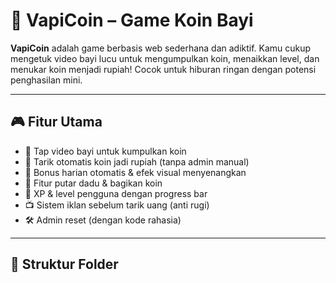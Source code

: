 # 🍼 VapiCoin – Game Koin Bayi

**VapiCoin** adalah game berbasis web sederhana dan adiktif. Kamu cukup mengetuk video bayi lucu untuk mengumpulkan koin, menaikkan level, dan menukar koin menjadi rupiah! Cocok untuk hiburan ringan dengan potensi penghasilan mini.

---

## 🎮 Fitur Utama

- 👶 Tap video bayi untuk kumpulkan koin
- 💸 Tarik otomatis koin jadi rupiah (tanpa admin manual)
- 🎁 Bonus harian otomatis & efek visual menyenangkan
- 🎲 Fitur putar dadu & bagikan koin
- 🧠 XP & level pengguna dengan progress bar
- 📺 Sistem iklan sebelum tarik uang (anti rugi)
- 🛠 Admin reset (dengan kode rahasia)

---

## 📂 Struktur Folder

